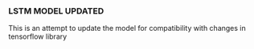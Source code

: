 ### LSTM MODEL UPDATED

This is an attempt to update the model for compatibility with changes in tensorflow library
